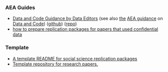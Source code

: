 



### AEA Guides

- [Data and Code Guidance by Data Editors](https://social-science-data-editors.github.io/guidance/) (see also [the](https://twitter.com/AeaData/status/1199691179291484161) [AEA guidance](https://www.aeaweb.org/journals/policies/sample-references) on [Data and Code](https://aeadataeditor.github.io/aea-de-guidance/addtl-data-citation-guidance.html)) ([github](https://github.com/AEADataEditor)) ([repo](https://twitter.com/AeaData/status/1405585967281496073))
- [how to prepare replication packages for papers that used confidential data](https://twitter.com/AeaData/status/1457815800438562828)



### Template

- [A template README for social science replication packages](https://github.com/social-science-data-editors/template_README) 
- [Template repository for research papers.](https://github.com/rdahis/paper_template)

